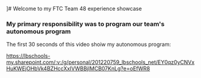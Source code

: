 ]# Welcome to my FTC Team 48 experience showcase

### My primary responsibility was to program our team's autonomous program

The first 30 seconds of this video shoiw my autonomous program:

https://lbschools-my.sharepoint.com/:v:/g/personal/201220759_lbschools_net/EY0qz0yCNVxHuKWEjOHbVk4BZHccXxIVWBBjIMCB07KnLg?e=oEfWR8

